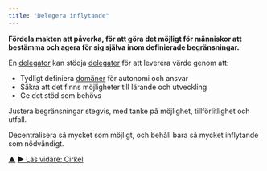 ```yaml
---
title: "Delegera inflytande"
---
```



<strong>Fördela makten att påverka, för att göra det möjligt för människor att bestämma och agera för sig själva inom definierade begränsningar.</strong>

En <a href="#" class="tooltip" title="Delegator: En individ eller grupp som delegerar ansvarigheten för en domän till andra.">delegator</a> kan stödja <a href="#" class="tooltip" title="Delegat: En individ eller grupp som tar ansvar för en domän som delegeras till dem, genom att bli rollinnehavare eller ett team.">delegater</a> för att leverera värde genom att:

- Tydligt definiera <a href="#" class="tooltip" title="Domän: Ett tydligt avskiljt område av inflytande, aktivitet och beslutsfattande inom en organisation.">domäner</a> för autonomi och ansvar
- Säkra att det finns möjligheter till lärande och utveckling
- Ge det stöd som behövs

Justera begränsningar stegvis, med tanke på möjlighet, tillförlitlighet och utfall.

Decentralisera så mycket som möjligt, och behåll bara så mycket inflytande som nödvändigt.

<div class="bottom-nav">
<a href="building-organizations.html" title="Upp: Bygga organisationer">▲</a> <a href="circle.html" title="Läs vidare: Cirkel">▶ Läs vidare: Cirkel</a>
</div>


<script type="text/javascript">
Mousetrap.bind('g n', function() {
    window.location.href = 'circle.html';
    return false;
});
</script>

